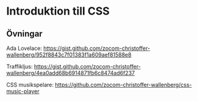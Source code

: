 # Introduktion till CSS

##  Övningar

Ada Lovelace: https://gist.github.com/zocom-christoffer-wallenberg/952f8843c7f01383f1a609aef81588e8

Traffikljus: https://gist.github.com/zocom-christoffer-wallenberg/4ea0add68b6914871fb6c8474ad6f237

CSS musikspelare: https://github.com/zocom-christoffer-wallenberg/css-music-player
